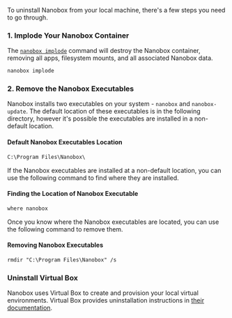 To uninstall Nanobox from your local machine, there's a few steps you need to go through.

### 1. Implode Your Nanobox Container
The [`nanobox implode`](/cli/implode/) command will destroy the Nanobox container, removing all apps, filesystem mounts, and all associated Nanobox data.

```bash
nanobox implode
```

### 2. Remove the Nanobox Executables
Nanobox installs two executables on your system - `nanobox` and `nanobox-update`. The default location of these executables is in the following directory,  however it's possible the executables are installed in a non-default location.

#### Default Nanobox Executables Location
```txt
C:\Program Files\Nanobox\
```

If the Nanobox executables are installed at a non-default location, you can use the following command to find where they are installed.

#### Finding the Location of Nanobox Executable
```bash
where nanobox
```

Once you know where the Nanobox executables are located, you can use the following command to remove them.

#### Removing Nanobox Executables
```txt
rmdir "C:\Program Files\Nanobox" /s
```

### Uninstall Virtual Box
Nanobox uses Virtual Box to create and provision your local virtual environments. Virtual Box provides uninstallation instructions in [their documentation](https://www.virtualbox.org/manual/ch02.html#idm816).
